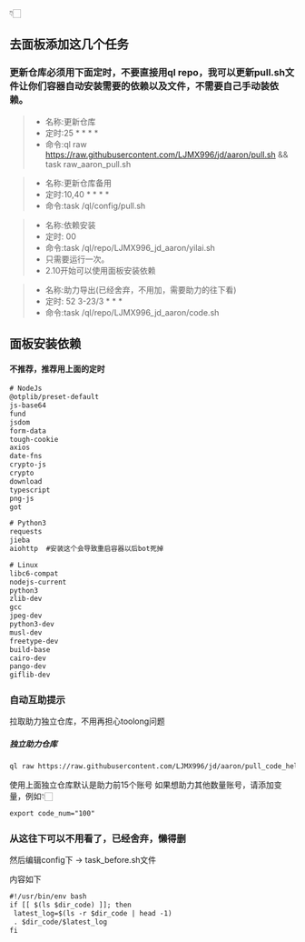 

👇🏻

## 去面板添加这几个任务
### 更新仓库必须用下面定时，不要直接用ql repo，我可以更新pull.sh文件让你们容器自动安装需要的依赖以及文件，不需要自己手动装依赖。

> * 名称:更新仓库
> * 定时:25 * * * *
> * 命令:ql raw https://raw.githubusercontent.com/LJMX996/jd/aaron/pull.sh && task raw_aaron_pull.sh

> * 名称:更新仓库备用
> * 定时:10,40 * * * *
> * 命令:task /ql/config/pull.sh


> * 名称:依赖安装
> * 定时: 00
> * 命令:task /ql/repo/LJMX996_jd_aaron/yilai.sh
> * 只需要运行一次。
> * 2.10开始可以使用面板安装依赖


> * 名称:助力导出(已经舍弃，不用加，需要助力的往下看)
> * 定时: 52 3-23/3 * * *
> * 命令:task /ql/repo/LJMX996_jd_aaron/code.sh

## 面板安装依赖
#### 不推荐，推荐用上面的定时

   ```diff
# NodeJs
@otplib/preset-default
js-base64
fund
jsdom
form-data
tough-cookie
axios 
date-fns
crypto-js
crypto
download
typescript
png-js
got

# Python3
requests
jieba
aiohttp  #安装这个会导致重启容器以后bot死掉

# Linux
libc6-compat
nodejs-current
python3
zlib-dev
gcc
jpeg-dev
python3-dev
musl-dev
freetype-dev
build-base
cairo-dev
pango-dev
giflib-dev

   ```


### 自动互助提示
拉取助力独立仓库，不用再担心toolong问题

##### 独立助力仓库
   ```diff
ql raw https://raw.githubusercontent.com/LJMX996/jd/aaron/pull_code_help.sh && task raw_aaron_pull_code_help.sh
   ```
   
使用上面独立仓库默认是助力前15个账号
如果想助力其他数量账号，请添加变量，例如👇🏻

   ```diff
export code_num="100"   
   ```

### 从这往下可以不用看了，已经舍弃，懒得删   
然后编辑config下 → task_before.sh文件

内容如下

   ```diff
#!/usr/bin/env bash
if [[ $(ls $dir_code) ]]; then
    latest_log=$(ls -r $dir_code | head -1)
    . $dir_code/$latest_log
fi
   ```





